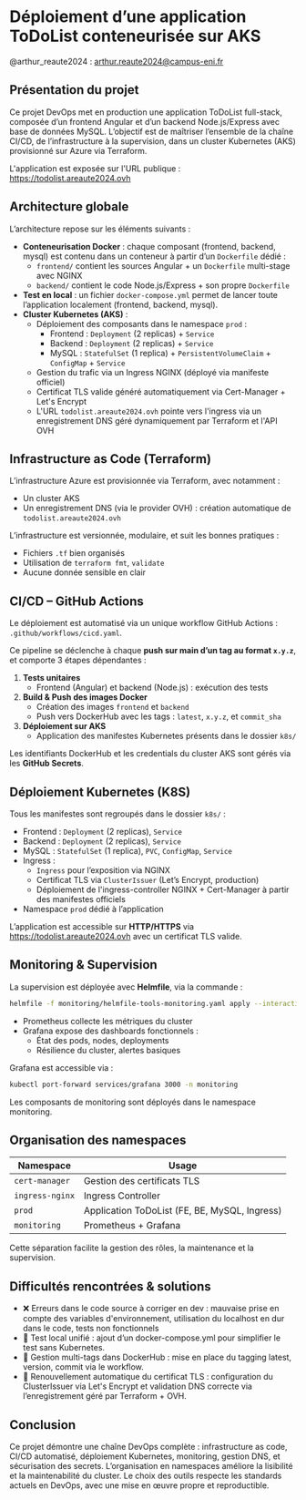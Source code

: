 # Déploiement d’une application ToDoList conteneurisée sur AKS

@arthur_reaute2024 : <arthur.reaute2024@campus-eni.fr>

## Présentation du projet

Ce projet DevOps met en production une application ToDoList full-stack, composée d’un frontend Angular et d’un backend Node.js/Express avec base de données MySQL. L’objectif est de maîtriser l’ensemble de la chaîne CI/CD, de l’infrastructure à la supervision, dans un cluster Kubernetes (AKS) provisionné sur Azure via Terraform.

L'application est exposée sur l'URL publique : <https://todolist.areaute2024.ovh>

## Architecture globale

L’architecture repose sur les éléments suivants :

- **Conteneurisation Docker** : chaque composant (frontend, backend, mysql) est contenu dans un conteneur à partir d’un `Dockerfile` dédié :
  - `frontend/` contient les sources Angular + un `Dockerfile` multi-stage avec NGINX
  - `backend/` contient le code Node.js/Express + son propre `Dockerfile`
- **Test en local** : un fichier `docker-compose.yml` permet de lancer toute l’application localement (frontend, backend, mysql).
- **Cluster Kubernetes (AKS)** :
  - Déploiement des composants dans le namespace `prod` :
    - Frontend : `Deployment` (2 replicas) + `Service`
    - Backend : `Deployment` (2 replicas) + `Service`
    - MySQL : `StatefulSet` (1 replica) + `PersistentVolumeClaim` + `ConfigMap` + `Service`
  - Gestion du trafic via un Ingress NGINX (déployé via manifeste officiel)
  - Certificat TLS valide généré automatiquement via Cert-Manager + Let's Encrypt
  - L'URL `todolist.areaute2024.ovh` pointe vers l'ingress via un enregistrement DNS géré dynamiquement par Terraform et l'API OVH

## Infrastructure as Code (Terraform)

L’infrastructure Azure est provisionnée via Terraform, avec notamment :

- Un cluster AKS
- Un enregistrement DNS (via le provider OVH) : création automatique de `todolist.areaute2024.ovh`

L’infrastructure est versionnée, modulaire, et suit les bonnes pratiques :

- Fichiers `.tf` bien organisés
- Utilisation de `terraform fmt`, `validate`
- Aucune donnée sensible en clair

## CI/CD – GitHub Actions

Le déploiement est automatisé via un unique workflow GitHub Actions : `.github/workflows/cicd.yaml`.

Ce pipeline se déclenche à chaque **push sur main d’un tag au format `x.y.z`**, et comporte 3 étapes dépendantes :

1. **Tests unitaires**
   - Frontend (Angular) et backend (Node.js) : exécution des tests
2. **Build & Push des images Docker**
   - Création des images `frontend` et `backend`
   - Push vers DockerHub avec les tags : `latest`, `x.y.z`, et `commit_sha`
3. **Déploiement sur AKS**
   - Application des manifestes Kubernetes présents dans le dossier `k8s/`

Les identifiants DockerHub et les credentials du cluster AKS sont gérés via les **GitHub Secrets**.

## Déploiement Kubernetes (K8S)

Tous les manifestes sont regroupés dans le dossier `k8s/` :

- Frontend : `Deployment` (2 replicas), `Service`
- Backend : `Deployment` (2 replicas), `Service`
- MySQL : `StatefulSet` (1 replica), `PVC`, `ConfigMap`, `Service`
- Ingress :
  - `Ingress` pour l’exposition via NGINX
  - Certificat TLS via `ClusterIssuer` (Let’s Encrypt, production)
  - Déploiement de l'ingress-controller NGINX + Cert-Manager à partir des manifestes officiels
- Namespace `prod` dédié à l’application

L’application est accessible sur **HTTP/HTTPS** via <https://todolist.areaute2024.ovh> avec un certificat TLS valide.

## Monitoring & Supervision

La supervision est déployée avec **Helmfile**, via la commande :

```bash
helmfile -f monitoring/helmfile-tools-monitoring.yaml apply --interactive
```

- Prometheus collecte les métriques du cluster
- Grafana expose des dashboards fonctionnels :
  - État des pods, nodes, deployments
  - Résilience du cluster, alertes basiques

Grafana est accessible via :

```bash
kubectl port-forward services/grafana 3000 -n monitoring
```

Les composants de monitoring sont déployés dans le namespace monitoring.

## Organisation des namespaces

| Namespace       | Usage                                         |
| --------------- | --------------------------------------------- |
| `cert-manager`  | Gestion des certificats TLS                   |
| `ingress-nginx` | Ingress Controller                            |
| `prod`          | Application ToDoList (FE, BE, MySQL, Ingress) |
| `monitoring`    | Prometheus + Grafana                          |

Cette séparation facilite la gestion des rôles, la maintenance et la supervision.

## Difficultés rencontrées & solutions

- ❌ Erreurs dans le code source à corriger en dev : mauvaise prise en compte des variables d'environnement, utilisation du localhost en dur dans le code, tests non fonctionnels
- 🔧 Test local unifié : ajout d’un docker-compose.yml pour simplifier le test sans Kubernetes.
- 🐳 Gestion multi-tags dans DockerHub : mise en place du tagging latest, version, commit via le workflow.
- 🔄 Renouvellement automatique du certificat TLS : configuration du ClusterIssuer via Let's Encrypt et validation DNS correcte via l’enregistrement géré par Terraform + OVH.

## Conclusion

Ce projet démontre une chaîne DevOps complète : infrastructure as code, CI/CD automatisé, déploiement Kubernetes, monitoring, gestion DNS, et sécurisation des secrets. L’organisation en namespaces améliore la lisibilité et la maintenabilité du cluster. Le choix des outils respecte les standards actuels en DevOps, avec une mise en œuvre propre et reproductible.
